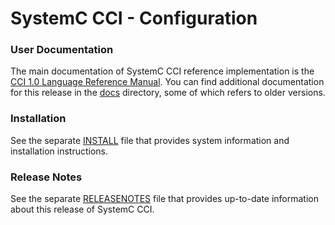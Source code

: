 SystemC CCI - Configuration
===========================================================

### User Documentation

  The main documentation of SystemC CCI reference implementation is the 
  [CCI 1.0 Language Reference Manual](https://www.accellera.org/images/downloads/standards/systemc/SystemC_CCI_1_0_LRM.pdf).
  You can find additional documentation for this release in the
  [docs](docs) directory, some of which refers to older versions.

### Installation

  See the separate [INSTALL](INSTALL.md) file that provides system
  information and installation instructions.

### Release Notes

  See the separate [RELEASENOTES](RELEASENOTES.md) file that provides
  up-to-date information about this release of SystemC CCI.
